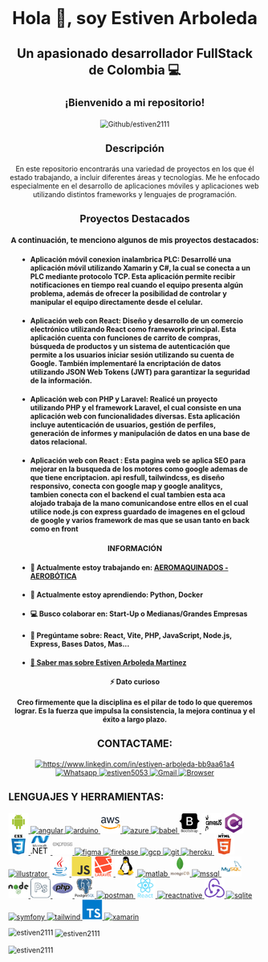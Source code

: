 
<h1 align="center"  style = "font-weight: bold; font-size: 35px;">Hola 👋, soy Estiven Arboleda</h1>

<h3 align="center"  style = "font-weight: bold; font-size: 25px;">Un apasionado desarrollador FullStack de Colombia 💻</h3>
<h3 align="center"  style = "font-weight: bold; font-size: 20px;"> ¡Bienvenido a mi repositorio! </h3>

<p align="center">
  <img align="center" src="https://res.cloudinary.com/draxxv99e/image/upload/v1708915563/Github/portadagit_jbfzae.jpg" alt="Github/estiven2111" width="300" height="400" />
</p>


<div align="center">
<h3 align="center"  style = "font-weight: bold; font-size: 20px;" >Descripción</h3>

<p align="center"> 
En este repositorio encontrarás una variedad de proyectos en los que él estado trabajando, a incluir diferentes áreas y tecnologías. Me he enfocado especialmente en el desarrollo de aplicaciones móviles y aplicaciones web utilizando distintos frameworks y lenguajes de programación.
</p>
</div>

<div align="center">

<h3 align="center" style = "font-weight: bold; font-size: 20px;">Proyectos Destacados</h3>
<h4 align="center" style = "font-weight: bold; font-size: 15px;">A continuación, te menciono algunos de mis proyectos destacados:<h4>

<ul align="left"  style = "text-align: left;">
<li style="margin: 20px;" >
Aplicación móvil conexion inalambrica PLC: Desarrollé una aplicación móvil utilizando Xamarin y C#, la cual se conecta a un PLC mediante protocolo TCP. Esta aplicación permite recibir notificaciones en tiempo real cuando el equipo presenta algún problema, además de ofrecer la posibilidad de controlar y manipular el equipo directamente desde el celular.
</li style="margin: 20px;" >

<li style="margin: 20px;" >
Aplicación web con React: Diseño y desarrollo de un comercio electrónico utilizando React como framework principal. Esta aplicación cuenta con funciones de carrito de compras, búsqueda de productos y un sistema de autenticación que permite a los usuarios iniciar sesión utilizando su cuenta de Google. También implementaré la encriptación de datos utilizando JSON Web Tokens (JWT) para garantizar la seguridad de la información.
</li style="margin: 20px;" >

<li style="margin: 20px;" >
Aplicación web con PHP y Laravel: Realicé un proyecto utilizando PHP y el framework Laravel, el cual consiste en una aplicación web con funcionalidades diversas. Esta aplicación incluye autenticación de usuarios, gestión de perfiles, generación de informes y manipulación de datos en una base de datos relacional.
</li style="margin: 20px;" >

<li style="margin: 20px;" >
Aplicación web con React : Esta pagina web se aplica SEO para mejorar en la busqueda de los motores como google ademas de que tiene encriptacion. api resfull, tailwindcss, es diseño responsivo, conecta con google map y google analitycs, tambien conecta
con el backend el cual tambien esta aca alojado trabaja de la mano comunicandose entre ellos en el cual utilice
node.js con express guardado de imagenes en el gcloud de google y varios framework de mas que se usan tanto en back como en front
</li style="margin: 20px;" >
</ul>
</div>


<div align="center">

<h4 align="center" style = "font-weight: bold; font-size: 15px;">INFORMACIÓN<h4>

<ul align="left"  style = "text-align: left;">

<li style="margin: 20px;" >
🔭 Actualmente estoy trabajando en: <a href="https://aeromaquinados.com/robots-industriales/" target="_blank" rel="noopener noreferrer">AEROMAQUINADOS - AEROBÓTICA</a>
</li>
<li style="margin: 20px;" >
🌱 Actualmente estoy aprendiendo: <span  style = "font-weight: bold;">Python, Docker</span>
</li>
<li style="margin: 20px;" >
💻 Busco colaborar en: <span  style = "font-weight: bold;">Start-Up o Medianas/Grandes Empresas</span>
</li>
<li style="margin: 20px;" >
💬 Pregúntame sobre: <span  style = "font-weight: bold;">React, Vite, PHP, JavaScript, Node.js, Express, Bases Datos, Mas...</span>
</li>
<li style="margin: 20px;" >
<a href="https://portafolio-estiven.web.app/" target="_blank" rel="noopener noreferrer"><span  style = "font-weight: bold;">🔎 Saber mas sobre Estiven Arboleda Martinez</span></a>
</li>
</ul>
</div>

<div align = "center">
<h4 style = "font-weight: bold;">⚡ Dato curioso</h4>
<p style = "font-weight: bold;"> 
Creo firmemente que la disciplina es el pilar de todo lo que queremos lograr. Es la fuerza que impulsa la consistencia, la mejora continua y el éxito a largo plazo.
</p>
</div>

<div align="center">
  <h3 align="center"  style = "font-weight: bold; font-size: 20px;">CONTACTAME:</h3>
  <p align="center" style="margin: 20px;" >
    <a href="https://linkedin.com/in/https://www.linkedin.com/in/estiven-arboleda-bb9aa61a4" target="_blank" rel="noopener noreferrer">
      <img src="https://raw.githubusercontent.com/rahuldkjain/github-profile-readme-generator/master/src/images/icons/Social/linked-in-alt.svg" alt="https://www.linkedin.com/in/estiven-arboleda-bb9aa61a4" height="30" width="40" />
    </a>
    <a href="https://wa.link/5njmcv" target="_blank" rel="noopener noreferrer">
      <img src="https://raw.githubusercontent.com/rahuldkjain/github-profile-readme-generator/master/src/images/icons/Social/whatsapp.svg" alt="Whatsapp" height="30" width="40">
    </a>
    <a href="https://discord.gg/estiven5053" target="_blank" rel="noopener noreferrer">
      <img src="https://raw.githubusercontent.com/rahuldkjain/github-profile-readme-generator/master/src/images/icons/Social/discord.svg" alt="estiven5053" height="30" width="40" />
    </a>
    <a href="https://mail.google.com/mail/?view=cm&to=estiven.a.martinez@gmail.com" target="_blank" rel="noopener noreferrer">
      <img src="https://cdn-icons-png.flaticon.com/512/281/281769.png" alt="Gmail" height="30" width="40">
    </a>
    <a href="https://mail.google.com/mail/?view=cm&to=estiven.a.martinez@gmail.com" target="_blank" rel="noopener noreferrer">
      <img src="https://img.icons8.com/ios-filled/30/domain.png" alt="Browser" height="30" width="40">
    </a>
  </p>
  
</div>

<h3 align="left"  style = "font-weight: bold; font-size: 20px;">LENGUAJES Y HERRAMIENTAS:</h3>
<p align="left"> <a href="https://developer.android.com" target="_blank" rel="noreferrer"> <img src="https://raw.githubusercontent.com/devicons/devicon/master/icons/android/android-original-wordmark.svg" alt="android" width="40" height="40"/> </a> <a href="https://angular.io" target="_blank" rel="noreferrer"> <img src="https://angular.io/assets/images/logos/angular/angular.svg" alt="angular" width="40" height="40"/> </a> <a href="https://www.arduino.cc/" target="_blank" rel="noreferrer"> <img src="https://cdn.worldvectorlogo.com/logos/arduino-1.svg" alt="arduino" width="40" height="40"/> </a> <a href="https://aws.amazon.com" target="_blank" rel="noreferrer"> <img src="https://raw.githubusercontent.com/devicons/devicon/master/icons/amazonwebservices/amazonwebservices-original-wordmark.svg" alt="aws" width="40" height="40"/> </a> <a href="https://azure.microsoft.com/en-in/" target="_blank" rel="noreferrer"> <img src="https://www.vectorlogo.zone/logos/microsoft_azure/microsoft_azure-icon.svg" alt="azure" width="40" height="40"/> </a> <a href="https://babeljs.io/" target="_blank" rel="noreferrer"> <img src="https://www.vectorlogo.zone/logos/babeljs/babeljs-icon.svg" alt="babel" width="40" height="40"/> </a> <a href="https://getbootstrap.com" target="_blank" rel="noreferrer"> <img src="https://raw.githubusercontent.com/devicons/devicon/master/icons/bootstrap/bootstrap-plain-wordmark.svg" alt="bootstrap" width="40" height="40"/> </a> <a href="https://canvasjs.com" target="_blank" rel="noreferrer"> <img src="https://raw.githubusercontent.com/Hardik0307/Hardik0307/master/assets/canvasjs-charts.svg" alt="canvasjs" width="40" height="40"/> </a> <a href="https://www.w3schools.com/cs/" target="_blank" rel="noreferrer"> <img src="https://raw.githubusercontent.com/devicons/devicon/master/icons/csharp/csharp-original.svg" alt="csharp" width="40" height="40"/> </a> <a href="https://www.w3schools.com/css/" target="_blank" rel="noreferrer"> <img src="https://raw.githubusercontent.com/devicons/devicon/master/icons/css3/css3-original-wordmark.svg" alt="css3" width="40" height="40"/> </a> <a href="https://dotnet.microsoft.com/" target="_blank" rel="noreferrer"> <img src="https://raw.githubusercontent.com/devicons/devicon/master/icons/dot-net/dot-net-original-wordmark.svg" alt="dotnet" width="40" height="40"/> </a> <a href="https://expressjs.com" target="_blank" rel="noreferrer"> <img src="https://raw.githubusercontent.com/devicons/devicon/master/icons/express/express-original-wordmark.svg" alt="express" width="40" height="40"/> </a> <a href="https://www.figma.com/" target="_blank" rel="noreferrer"> <img src="https://www.vectorlogo.zone/logos/figma/figma-icon.svg" alt="figma" width="40" height="40"/> </a> <a href="https://firebase.google.com/" target="_blank" rel="noreferrer"> <img src="https://www.vectorlogo.zone/logos/firebase/firebase-icon.svg" alt="firebase" width="40" height="40"/> </a> <a href="https://cloud.google.com" target="_blank" rel="noreferrer"> <img src="https://www.vectorlogo.zone/logos/google_cloud/google_cloud-icon.svg" alt="gcp" width="40" height="40"/> </a> <a href="https://git-scm.com/" target="_blank" rel="noreferrer"> <img src="https://www.vectorlogo.zone/logos/git-scm/git-scm-icon.svg" alt="git" width="40" height="40"/> </a> <a href="https://heroku.com" target="_blank" rel="noreferrer"> <img src="https://www.vectorlogo.zone/logos/heroku/heroku-icon.svg" alt="heroku" width="40" height="40"/> </a> <a href="https://www.w3.org/html/" target="_blank" rel="noreferrer"> <img src="https://raw.githubusercontent.com/devicons/devicon/master/icons/html5/html5-original-wordmark.svg" alt="html5" width="40" height="40"/> </a> <a href="https://www.adobe.com/in/products/illustrator.html" target="_blank" rel="noreferrer"> <img src="https://www.vectorlogo.zone/logos/adobe_illustrator/adobe_illustrator-icon.svg" alt="illustrator" width="40" height="40"/> </a> <a href="https://www.java.com" target="_blank" rel="noreferrer"> <img src="https://raw.githubusercontent.com/devicons/devicon/master/icons/java/java-original.svg" alt="java" width="40" height="40"/> </a> <a href="https://developer.mozilla.org/en-US/docs/Web/JavaScript" target="_blank" rel="noreferrer"> <img src="https://raw.githubusercontent.com/devicons/devicon/master/icons/javascript/javascript-original.svg" alt="javascript" width="40" height="40"/> </a> <a href="https://laravel.com/" target="_blank" rel="noreferrer"> <img src="https://raw.githubusercontent.com/devicons/devicon/master/icons/laravel/laravel-plain-wordmark.svg" alt="laravel" width="40" height="40"/> </a> <a href="https://www.linux.org/" target="_blank" rel="noreferrer"> <img src="https://raw.githubusercontent.com/devicons/devicon/master/icons/linux/linux-original.svg" alt="linux" width="40" height="40"/> </a> <a href="https://www.mathworks.com/" target="_blank" rel="noreferrer"> <img src="https://upload.wikimedia.org/wikipedia/commons/2/21/Matlab_Logo.png" alt="matlab" width="40" height="40"/> </a> <a href="https://www.mongodb.com/" target="_blank" rel="noreferrer"> <img src="https://raw.githubusercontent.com/devicons/devicon/master/icons/mongodb/mongodb-original-wordmark.svg" alt="mongodb" width="40" height="40"/> </a> <a href="https://www.microsoft.com/en-us/sql-server" target="_blank" rel="noreferrer"> <img src="https://www.svgrepo.com/show/303229/microsoft-sql-server-logo.svg" alt="mssql" width="40" height="40"/> </a> <a href="https://www.mysql.com/" target="_blank" rel="noreferrer"> <img src="https://raw.githubusercontent.com/devicons/devicon/master/icons/mysql/mysql-original-wordmark.svg" alt="mysql" width="40" height="40"/> </a> <a href="https://nodejs.org" target="_blank" rel="noreferrer"> <img src="https://raw.githubusercontent.com/devicons/devicon/master/icons/nodejs/nodejs-original-wordmark.svg" alt="nodejs" width="40" height="40"/> </a> <a href="https://www.photoshop.com/en" target="_blank" rel="noreferrer"> <img src="https://raw.githubusercontent.com/devicons/devicon/master/icons/photoshop/photoshop-line.svg" alt="photoshop" width="40" height="40"/> </a> <a href="https://www.php.net" target="_blank" rel="noreferrer"> <img src="https://raw.githubusercontent.com/devicons/devicon/master/icons/php/php-original.svg" alt="php" width="40" height="40"/> </a> <a href="https://www.postgresql.org" target="_blank" rel="noreferrer"> <img src="https://raw.githubusercontent.com/devicons/devicon/master/icons/postgresql/postgresql-original-wordmark.svg" alt="postgresql" width="40" height="40"/> </a> <a href="https://postman.com" target="_blank" rel="noreferrer"> <img src="https://www.vectorlogo.zone/logos/getpostman/getpostman-icon.svg" alt="postman" width="40" height="40"/> </a> <a href="https://reactjs.org/" target="_blank" rel="noreferrer"> <img src="https://raw.githubusercontent.com/devicons/devicon/master/icons/react/react-original-wordmark.svg" alt="react" width="40" height="40"/> </a> <a href="https://reactnative.dev/" target="_blank" rel="noreferrer"> <img src="https://reactnative.dev/img/header_logo.svg" alt="reactnative" width="40" height="40"/> </a> <a href="https://redux.js.org" target="_blank" rel="noreferrer"> <img src="https://raw.githubusercontent.com/devicons/devicon/master/icons/redux/redux-original.svg" alt="redux" width="40" height="40"/> </a> <a href="https://www.sqlite.org/" target="_blank" rel="noreferrer"> <img src="https://www.vectorlogo.zone/logos/sqlite/sqlite-icon.svg" alt="sqlite" width="40" height="40"/> </a> <a href="https://symfony.com" target="_blank" rel="noreferrer"> <img src="https://symfony.com/logos/symfony_black_03.svg" alt="symfony" width="40" height="40"/> </a> <a href="https://tailwindcss.com/" target="_blank" rel="noreferrer"> <img src="https://www.vectorlogo.zone/logos/tailwindcss/tailwindcss-icon.svg" alt="tailwind" width="40" height="40"/> </a> <a href="https://www.typescriptlang.org/" target="_blank" rel="noreferrer"> <img src="https://raw.githubusercontent.com/devicons/devicon/master/icons/typescript/typescript-original.svg" alt="typescript" width="40" height="40"/> </a> <a href="https://dotnet.microsoft.com/apps/xamarin" target="_blank" rel="noreferrer"> <img src="https://raw.githubusercontent.com/detain/svg-logos/780f25886640cef088af994181646db2f6b1a3f8/svg/xamarin.svg" alt="xamarin" width="40" height="40"/> </a> </p>

<p><img align="left" src="https://github-readme-stats.vercel.app/api/top-langs?username=estiven2111&show_icons=true&locale=en&layout=compact" alt="estiven2111" /></p>

<p>&nbsp;<img align="center" src="https://github-readme-stats.vercel.app/api?username=estiven2111&show_icons=true&locale=en" alt="estiven2111" /></p>

<p><img align="center" src="https://github-readme-streak-stats.herokuapp.com/?user=estiven2111&" alt="estiven2111" /></p>

